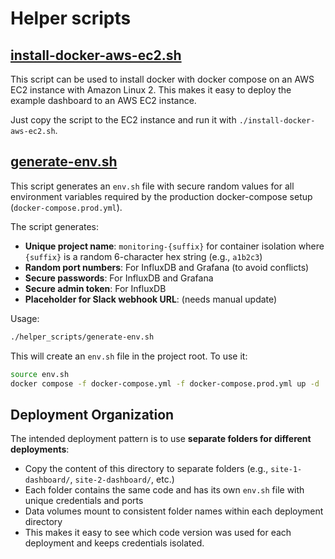 # Helper scripts

## [install-docker-aws-ec2.sh](./install-docker-aws-ec2.sh)

This script can be used to install docker with docker compose on an AWS EC2 instance with Amazon Linux 2. This makes it easy to deploy the example dashboard to an AWS EC2 instance.

Just copy the script to the EC2 instance and run it with `./install-docker-aws-ec2.sh`.

## [generate-env.sh](./generate-env.sh)

This script generates an `env.sh` file with secure random values for all environment variables required by the production docker-compose setup (`docker-compose.prod.yml`).

The script generates:

- **Unique project name**: `monitoring-{suffix}` for container isolation where `{suffix}` is a random 6-character hex string (e.g., `a1b2c3`)
- **Random port numbers**: For InfluxDB and Grafana (to avoid conflicts)
- **Secure passwords**: For InfluxDB and Grafana
- **Secure admin token**: For InfluxDB
- **Placeholder for Slack webhook URL**: (needs manual update)

Usage:

```bash
./helper_scripts/generate-env.sh
```

This will create an `env.sh` file in the project root. To use it:

```bash
source env.sh
docker compose -f docker-compose.yml -f docker-compose.prod.yml up -d
```

## Deployment Organization

The intended deployment pattern is to use **separate folders for different deployments**:

- Copy the content of this directory to separate folders (e.g., `site-1-dashboard/`, `site-2-dashboard/`, etc.)
- Each folder contains the same code and has its own `env.sh` file with unique credentials and ports
- Data volumes mount to consistent folder names within each deployment directory
- This makes it easy to see which code version was used for each deployment and keeps credentials isolated.
